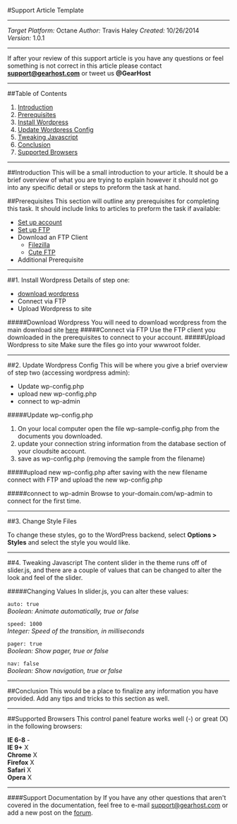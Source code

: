 #Support Article Template
***
*Target Platform:* Octane 
*Author:* Travis Haley 
*Created:* 10/26/2014  
*Version:* 1.0.1  
***
If after your review of this support article is you have any questions or feel something is not correct in this article please contact **support@gearhost.com** or tweet us **@GearHost**
***

##Table of Contents
1. [Introduction](#introduction)
2. [Prerequisites](#prerequisites)
3. [Install Wordpress](#1-install-wordpress)
4. [Update Wordpress Config](#2-update-wordpress-config)
5. [Tweaking Javascript](#4-tweaking-javascript)
6. [Conclusion](#conclusion)
7. [Supported Browsers](#supported-browsers)

***

##Introduction
This will be a small introduction to your article.  It should be a brief overview of what you are trying to explain however it should not go into any specific detail or steps to preform the task at hand.


##Prerequisites
This section will outline any prerequisites for completing this task.  It should include links to articles to preform the task if available:
 
* [Set up account](http://my.gearhost.com/login.aspx)
* [Set up FTP](http://support.gearhost.com/set-up-ftp)
* Download an FTP Client
    * [Filezilla](http://filezilla.com)
    * [Cute FTP](http://cuteftp.com)
* Additional Prerequisite 

***
##1. Install Wordpress
Details of step one:
 
* [download wordpress](http://www.wordpress.org)
* Connect via FTP
* Upload Wordpress to site
 
#####Download Wordpress
You will need to download wordpress from the main download site [here](http://wordpress.org)
#####Connect via FTP
Use the FTP client you downloaded in the prerequisites to connect to your account.
#####Upload Wordpress to site
Make sure the files go into your wwwroot folder. 
***

##2. Update Wordpress Config
This will be where you give a brief overview of step two (accessing wordpress admin):
 
* Update wp-config.php
* upload new wp-config.php
* connect to wp-admin
 
#####Update wp-config.php
1. On your local computer open the file wp-sample-config.php from the documents you downloaded.
2. update your connection string information from the database section of your cloudsite account.
3. save as wp-config.php (removing the sample from the filename)

#####upload new wp-config.php
after saving with the new filename connect with FTP and upload the new wp-config.php

#####connect to wp-admin
Browse to your-domain.com/wp-admin to connect for the first time.
***

##3. Change Style Files
 
To change these styles, go to the WordPress backend, select **Options > Styles** and select the style you would like.
***

##4. Tweaking Javascript
The content slider in the theme runs off of slider.js, and there are a couple of values that can be changed to alter the look and feel of the slider.

#####Changing Values
In slider.js, you can alter these values:
 
<code>auto: true</code>  
*Boolean: Animate automatically, true or false*  
 
<code>speed: 1000</code>  
*Integer: Speed of the transition, in milliseconds*
 
 
<code>pager: true</code>  
*Boolean: Show pager, true or false*  
 
<code>nav: false</code>  
*Boolean: Show navigation, true or false*  
***
##Conclusion
This would be a place to finalize any information you have provided.  Add any tips and tricks to this section as well.
***
##Supported Browsers 
This control panel feature works well (-) or great (X) in the following browsers:
 
**IE 6-8** -  
**IE 9+** X  
**Chrome** X  
**Firefox** X  
**Safari** X  
**Opera** X
***
####Support Documentation by
If you have any other questions that aren't covered in the documentation, feel free to e-mail <support@gearhost.com> or add a new post on the [forum](http://forum.gearhost.com/ "visit the forum").
